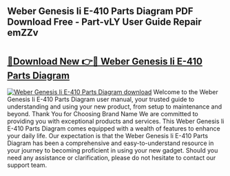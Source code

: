 ## Weber Genesis Ii E-410 Parts Diagram PDF Download Free - Part-vLY User Guide Repair emZZv

# <h2><a href="http://dfjus5.blite.top/?on=Weber+Genesis+Ii+E-410+Parts+Diagram">🔗Download New 👉🔴 Weber Genesis Ii E-410 Parts Diagram</a></h2>

[![Weber Genesis Ii E-410 Parts Diagram download](https://i.imgur.com/lujVjoI.png)](http://dfjus5.blite.top/?on=Weber+Genesis+Ii+E-410+Parts+Diagram)
Welcome to the Weber Genesis Ii E-410 Parts Diagram user manual, your trusted guide to understanding and using your new product, from setup to maintenance and beyond. Thank You for Choosing Brand Name We are committed to providing you with exceptional products and services. This Weber Genesis Ii E-410 Parts Diagram comes equipped with a wealth of features to enhance your daily life. Our expectation is that the Weber Genesis Ii E-410 Parts Diagram has been a comprehensive and easy-to-understand resource in your journey to becoming proficient in using your new gadget. Should you need any assistance or clarification, please do not hesitate to contact our support team.
